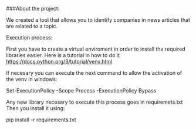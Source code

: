 ###About the project:

We created a tool that allows you to identify companies in news articles that are related to a topic. 

Execution process:

First you have to create a virtual enviroment in order to install the required libraries easier.
Here is a tutorial in how to do it https://docs.python.org/3/tutorial/venv.html

If necesary you can execute the next command to allow the activation of the venv in windows:

Set-ExecutionPolicy -Scope Process -ExecutionPolicy Bypass  

Any new library necesary to execute this process goes in requiremets.txt
Then you install it using:
    
pip install -r requirements.txt
